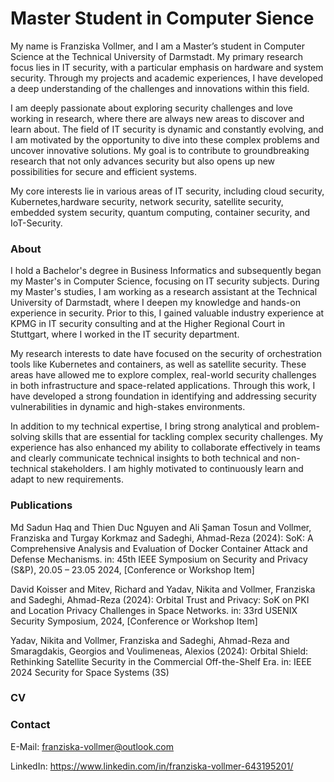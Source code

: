 # Master Student in Computer Sience

My name is Franziska Vollmer, and I am a Master’s student in Computer Science at the Technical University of Darmstadt. My primary research focus lies in IT security, with a particular emphasis on hardware and system security. Through my projects and academic experiences, I have developed a deep understanding of the challenges and innovations within this field.

I am deeply passionate about exploring security challenges and love working in research, where there are always new areas to discover and learn about. The field of IT security is dynamic and constantly evolving, and I am motivated by the opportunity to dive into these complex problems and uncover innovative solutions. My goal is to contribute to groundbreaking research that not only advances security but also opens up new possibilities for secure and efficient systems.

My core interests lie in various areas of IT security, including cloud security, Kubernetes,hardware security, network security, satellite security, embedded system security, quantum computing, container security, and IoT-Security.

### About 
I hold a Bachelor's degree in Business Informatics and subsequently began my Master's in Computer Science, focusing on IT security subjects. During my Master's studies, I am working as a research assistant at the Technical University of Darmstadt, where I deepen my knowledge and hands-on experience in security. Prior to this, I gained valuable industry experience at KPMG in IT security consulting and at the Higher Regional Court in Stuttgart, where I worked in the IT security department.

My research interests to date have focused on the security of orchestration tools like Kubernetes and containers, as well as satellite security. These areas have allowed me to explore complex, real-world security challenges in both infrastructure and space-related applications. Through this work, I have developed a strong foundation in identifying and addressing security vulnerabilities in dynamic and high-stakes environments.

In addition to my technical expertise, I bring strong analytical and problem-solving skills that are essential for tackling complex security challenges. My experience has also enhanced my ability to collaborate effectively in teams and clearly communicate technical insights to both technical and non-technical stakeholders. I am highly motivated to continuously learn and adapt to new requirements.

### Publications
Md Sadun Haq and Thien Duc Nguyen and Ali Şaman Tosun and Vollmer, Franziska and Turgay Korkmaz and Sadeghi, Ahmad-Reza (2024):
SoK: A Comprehensive Analysis and Evaluation of Docker Container Attack and Defense Mechanisms.
in: 45th IEEE Symposium on Security and Privacy (S&P), 20.05 – 23.05 2024, [Conference or Workshop Item]

David Koisser and Mitev, Richard and Yadav, Nikita and Vollmer, Franziska and Sadeghi, Ahmad-Reza (2024):
Orbital Trust and Privacy: SoK on PKI and Location Privacy Challenges in Space Networks.
in: 33rd USENIX Security Symposium, 2024, [Conference or Workshop Item]

Yadav, Nikita and Vollmer, Franziska and Sadeghi, Ahmad-Reza and Smaragdakis, Georgios and Voulimeneas, Alexios (2024):
Orbital Shield: Rethinking Satellite Security in the Commercial Off-the-Shelf Era.
in: IEEE 2024 Security for Space Systems (3S)

### CV


### Contact
E-Mail: franziska-vollmer@outlook.com

LinkedIn: https://www.linkedin.com/in/franziska-vollmer-643195201/

